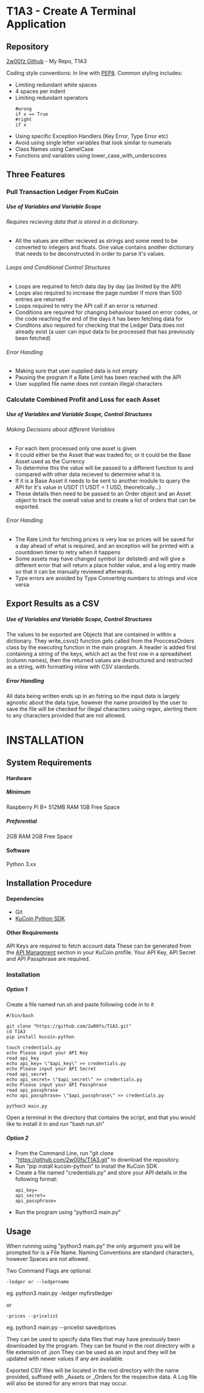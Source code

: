 # T1A3 - Create A Terminal Application

## Repository
[2w00fz Github](https://github.com/2w00fs/T1A3) - My Repo, T1A3

Coding style conventions:
In line with [PEP8](https://peps.python.org/pep-0008/).
Common styling includes:
- Limiting redundant white spaces
- 4 spaces per indent
- Limiting redundant operators
    ```
    #wrong
    if x == True
    #right
    if x
    ```
- Using specific Exception Handlers (Key Error, Type Error etc)
- Avoid using single letter variables that look similar to numerals
- Class Names using CamelCase
- Functions and variables using lower_case_with_underscores

## Three Features
### Pull Transaction Ledger From KuCoin
##### Use of Variables and Variable Scope
###### Requires recieving data that is stored in a dictionary.
- All the values are either recieved as strings and some need to be converted to integers and floats. One value contains another dictionary that needs to be deconstructed in order to parse it's values.

###### Loops and Conditional Control Structures
- Loops are required to fetch data day by day (as limited by the API)
- Loops also required to increase the page number if more than 500 entries are returned
- Loops required to retry the API call if an error is returned
- Conditions are required for changing behaviour based on error codes, or the code reaching the end of the days it has been fetching data for
- Conditons also required for checking that the Ledger Data does not already exist (a user can input data to be processed that has previously been fetched)

###### Error Handling
- Making sure that user supplied data is not empty
- Pausing the program if a Rate Limit has been reached with the API
- User supplied file name does not contain illegal characters

### Calculate Combined Profit and Loss for each Asset
##### Use of Variables and Variable Scope, Control Structures
###### Making Decisions about different Variables
- For each item processed only one asset is given
- It could either be the Asset that was traded for, or it could be the Base Asset used as the Currency
- To determine this the value will be passed to a different function to and compared with other data recieved to determine what it is.
- If it is a Base Asset it needs to be sent to another module to query the API for it's value in USDT (1 USDT = 1 USD, theoretically...)
- These details then need to be passed to an Order object and an Asset object to track the overall value and to create a list of orders that can be exported.

###### Error Handling
- The Rate Limit for fetching prices is very low so prices will be saved for a day ahead of what is required, and an exception will be printed with a countdown timer to retry when it happens
- Some assets may have changed symbol (or delisted) and will give a different error that will return a place holder value, and a log entry made so that it can be manually reviewed afterwards.
- Type errors are avoided by Type Converting numbers to strings and vice versa

## Export Results as a CSV
##### Use of Variables and Variable Scope, Control Structures
The values to be exported are Objects that are contained in within a dictionary. They write_csvs() function gets called from the ProccessOrders class by the executing function in the main program. A header is added first containing a string of the keys, which act as the first row in a spreadsheet (column names), then the returned values are destructured and restructed as a string, with formatting inline with CSV standards.
##### Error Handling
All data being written ends up in an fstring so the input data is largely agnostic about the data type, however the name provided by the user to save the file will be checked for illegal characters using regex, alerting them to any characters provided that are not allowed.

# INSTALLATION
## System Requirements
#### Hardware
##### Minimum
Raspberry Pi B+
512MB RAM
1GB Free Space
##### Preferential
2GB RAM
2GB Free Space

#### Software
Python 3.xx

## Installation Procedure
#### Dependencies
- Git
- [KuCoin Python SDK](https://github.com/Kucoin/kucoin-python-sdk)

#### Other Requirements
API Keys are required to fetch account data
These can be generated from the [API Managment](https://www.kucoin.com/account/api?spm=kcWeb.B1assets.person.8) section in your KuCoin profile.
Your API Key, API Secret and API Passphrase are required.

### Installation
##### Option 1
Create a file named run.sh and paste following code in to it

    #/bin/bash
    
    git clone "https://github.com/2w00fs/T1A3.git"
    cd T1A3
    pip install kucoin-python

    touch credentials.py
    echo Please input your API Key
    read api_key
    echo api_key= \"$api_key\" >> credentials.py
    echo Please input your API Secret
    read api_secret
    echo api_secret= \"$api_secret\" >> credentials.py
    echo Please input your API Passphrase
    read api_passphrase
    echo api_passphrase= \"$api_passphrase\" >> credentials.py

    python3 main.py

Open a terminal in the directory that contains the script, and that you would like to install it in and run "bash run.sh"
##### Option 2
- From the Command Line, run "git clone "https://github.com/2w00fs/T1A3.git" to download the repository.
- Run "pip install kucoin-python" to install the KuCoin SDK
- Create a file named "credentials.py" and store your API details in the following format:
    ```
    api_key=
    api_secret=
    api_passphrase=
    ```
- Run the program using "python3 main.py"

## Usage

When running using "python3 main.py" the only argument you will be prompted for is a File Name.
Naming Conventions are standard characters, however Spaces are not allowed.

Two Command Flags are optional:

    -ledger or --ledgername
eg. python3 main.py -ledger myfirstledger

or

    -prices --pricelist
eg. python3 main.py --pricelist savedprices

They can be used to specify data files that may have previously been downloaded by the program.
They can be found in the root directory with a file extension of .json
They can be used as an input and they will be updated with newer values if any are available.

Exported CSV files will be located in the root directory with the name provided, suffixed with _Assets or _Orders for the respective data.
A Log file will also be stored for any errors that may occur.